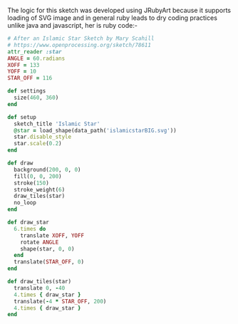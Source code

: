 The logic for this sketch was developed using JRubyArt because it supports loading of SVG image and in general ruby leads to dry coding practices unlike java and javascript, her is ruby code:-
```ruby
# After an Islamic Star Sketch by Mary Scahill
# https://www.openprocessing.org/sketch/78611
attr_reader :star
ANGLE = 60.radians
XOFF = 133
YOFF = 10
STAR_OFF = 116

def settings
  size(460, 360)
end

def setup
  sketch_title 'Islamic Star'
  @star = load_shape(data_path('islamicstarBIG.svg'))
  star.disable_style
  star.scale(0.2)
end

def draw
  background(200, 0, 0)
  fill(0, 0, 200)
  stroke(150)
  stroke_weight(6)
  draw_tiles(star)
  no_loop
end

def draw_star
  6.times do
    translate XOFF, YOFF
    rotate ANGLE
    shape(star, 0, 0)
  end
  translate(STAR_OFF, 0)
end

def draw_tiles(star)
  translate 0, -40
  4.times { draw_star }
  translate(-4 * STAR_OFF, 200)
  4.times { draw_star }
end
```
